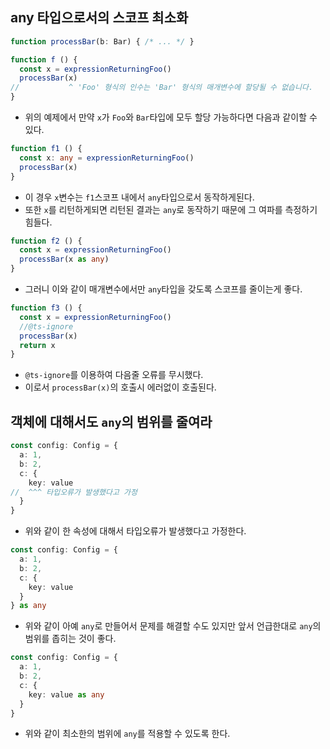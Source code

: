 ## any 타입으로서의 스코프 최소화
```typescript
function processBar(b: Bar) { /* ... */ }

function f () {
  const x = expressionReturningFoo()
  processBar(x)
//           ^ 'Foo' 형식의 인수는 'Bar' 형식의 매개변수에 할당될 수 없습니다.
}
```
- 위의 예제에서 만약 `x`가 `Foo`와 `Bar`타입에 모두 할당 가능하다면 다음과 같이할 수 있다.

```typescript
function f1 () {
  const x: any = expressionReturningFoo()
  processBar(x)
}
```
- 이 경우 `x`변수는 `f1`스코프 내에서 `any`타입으로서 동작하게된다.
- 또한 `x`를 리턴하게되면 리턴된 결과는 `any`로 동작하기 때문에 그 여파를 측정하기 힘들다.

```typescript
function f2 () {
  const x = expressionReturningFoo()
  processBar(x as any)
}
```
- 그러니 이와 같이 매개변수에서만 `any`타입을 갖도록 스코프를 줄이는게 좋다.

```typescript
function f3 () {
  const x = expressionReturningFoo()
  //@ts-ignore
  processBar(x)
  return x
}
```
- `@ts-ignore`를 이용하여 다음줄 오류를 무시했다.
- 이로서 `processBar(x)`의 호출시 에러없이 호출된다.

## 객체에 대해서도 `any`의 범위를 줄여라
```typescript
const config: Config = {
  a: 1,
  b: 2,
  c: {
    key: value
//  ^^^ 타입오류가 발생했다고 가정
  }
}
```
- 위와 같이 한 속성에 대해서 타입오류가 발생했다고 가정한다.

```typescript
const config: Config = {
  a: 1,
  b: 2,
  c: {
    key: value
  }
} as any
```
- 위와 같이 아예 `any`로 만들어서 문제를 해결할 수도 있지만 앞서 언급한대로 `any`의 범위를 좁히는 것이 좋다.

```typescript
const config: Config = {
  a: 1,
  b: 2,
  c: {
    key: value as any
  }
}
```
- 위와 같이 최소한의 범위에 `any`를 적용할 수 있도록 한다.
